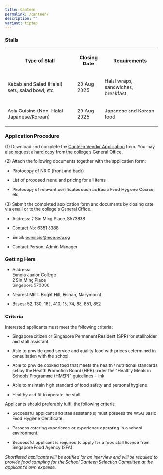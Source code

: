 ```yaml
---
title: Canteen
permalink: /canteen/
description: ""
variant: tiptap
---
```

<h3><strong>Stalls</strong></h3>
<table style="minWidth: 75px">
<colgroup>
<col>
<col>
<col>
</colgroup>
<tbody>
<tr>
<th rowspan="1" colspan="1">
<p>Type of Stall</p>
</th>
<th rowspan="1" colspan="1">
<p>Closing Date</p>
</th>
<th rowspan="1" colspan="1">
<p>Requirements</p>
</th>
</tr>
<tr>
<td rowspan="1" colspan="1">
<p>Kebab and Salad (Halal) sets, salad bowl, etc</p>
</td>
<td rowspan="1" colspan="1">
<p>20 Aug 2025</p>
</td>
<td rowspan="1" colspan="1">
<p>Halal wraps, sandwiches, breakfast</p>
</td>
</tr>
<tr>
<td rowspan="1" colspan="1">
<p>Asia Cuisine (Non-Halal Japanese/Korean)</p>
</td>
<td rowspan="1" colspan="1">
<p>20 Aug 2025</p>
</td>
<td rowspan="1" colspan="1">
<p>Japanese and Korean food</p>
</td>
</tr>
</tbody>
</table>
<h3><strong>Application Procedure</strong></h3>
<p>(1) Download and complete the <a href="/files/canteen%20vendor%20application.pdf" rel="noopener noreferrer nofollow" target="_blank">Canteen Vendor Application</a> form.
You may also request a hard copy from the college’s General Office.</p>
<p>(2) Attach the following documents together with the application form:</p>
<ul>
<li>
<p>Photocopy of NRIC (front and back)</p>
</li>
<li>
<p>List of proposed menu and pricing for all items</p>
</li>
<li>
<p>Photocopy of relevant certificates such as Basic Food Hygiene Course,
etc</p>
</li>
</ul>
<p>(3) Submit the completed application form and documents by closing date
via email or to the college's General Office.</p>
<ul>
<li>
<p>Address: 2 Sin Ming Place, S573838</p>
</li>
<li>
<p>Contact No: 6351 8388</p>
</li>
<li>
<p>Email: <a href="mailto:eunoiajc@moe.edu.sg" rel="noopener noreferrer nofollow" target="_blank">eunoiajc@moe.edu.sg</a>
</p>
</li>
<li>
<p>Contact Person: Admin Manager</p>
</li>
</ul>
<h3><strong>Getting Here</strong></h3>
<ul>
<li>
<p>Address:
<br>Eunoia Junior College
<br>2 Sin Ming Place
<br>Singapore 573838</p>
</li>
<li>
<p>Nearest MRT: Bright Hill, Bishan, Marymount</p>
</li>
<li>
<p>Buses: 52, 130, 162, 410, 13, 74, 88, 851, 852</p>
</li>
</ul>
<h3><strong>Criteria</strong></h3>
<p>Interested applicants must meet the following criteria:</p>
<ul>
<li>
<p>Singapore citizen or Singapore Permanent Resident (SPR) for stallholder
and stall assistant.</p>
</li>
<li>
<p>Able to provide good service and quality food with prices determined in
consultation with the school.</p>
</li>
<li>
<p>Able to provide cooked food that meets the health / nutritional standards
set by the Health Promotion Board (HPB) under the "Healthy Meals in Schools
Programme (HMSP)" guidelines - <a href="https://www.hpb.gov.sg/schools/school-programmes/healthy-meals-in-schools-programme" rel="noopener noreferrer nofollow" target="_blank">link</a>
</p>
</li>
<li>
<p>Able to maintain high standard of food safety and personal hygiene.</p>
</li>
<li>
<p>Healthy and fit to operate the stall.</p>
</li>
</ul>
<p>Applicants should preferably fulfil the following criteria:</p>
<ul>
<li>
<p>Successful applicant and stall assistant(s) must possess the WSQ Basic
Food Hygiene Certificate.</p>
</li>
<li>
<p>Possess catering experience or experience operating in a school environment.</p>
</li>
<li>
<p>Successful applicant is required to apply for a food stall license from
Singapore Food Agency (SFA).</p>
</li>
</ul>
<p><em>Shortlisted applicants will be notified for an interview and will be required to provide food sampling for the School Canteen Selection Committee at the applicant’s own expense.</em>
</p>